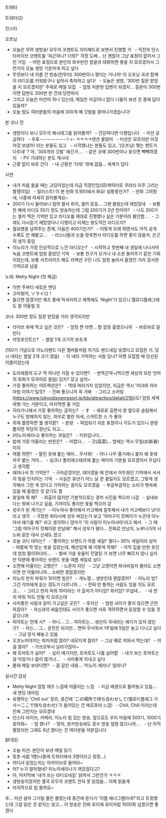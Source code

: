 


트위터



트위터(2)



인스타

오프닝
- 오늘은 무려 생방송! 모두의 코멘트도 아이패드로 보면서 진행할 거
  - 직전의 인스타라이브 코멘트들 '피곤하니? 더워?' 걱정 도배... 난 괜찮아 그냥 표정이 없어서 그런 거임
  - 어떤 표정으로 본인의 좌우반전 얼굴과 대화하면 좋을 지 모르겠어서 그런거지 오늘 생방 기운차게 하고 싶다
- 무엇보다 내 이름 건 방송(칸무리) 300번이나 했다는 거니까! 이 오프닝 곡과 함께 이 라디오를 키워왔구나 싶어서 축하하고 싶다!
  - 오늘은 생방, '300번 질문 받았을 지 모르겠지만' 주제로 메일 모집
  - 엄청 차분한 답변이 되겠지... 질문이 300번이면 답변도 300번 한 건데 당연하지
- 그리고 오늘은 미션이 하나 있는데, 메일은 마감이니 없다 니들이 보낸 것 중에 답이 있을까?
- 오늘 밤도 여러분들의 마음에 300개 째 깃발을 꽂아나가겠습니다!

본 코너 전
- 생방이다 보니 모두의 해시태그를 읽어볼까?
  - 건강하다면 다행입니다
  - 미션 궁금하다
  - 우효--------------! <- ㅋㅋㅋㅋ텐션 올랐어
  - 미션은 모르지만 이것저것 보냈어! 라는 분들도 있고
  - 시작했냐는 분들도 있고, '(오프닝) 맺는 멘트가 다르네' ? 아, '300개의 깃발' 얘긴가...
  - 같은 곳에 300번이나 꽂으면 빽빽하겠지
  - PV 기대하는 분도 계시네
- 근황 없이 바로 간다
  - 내 근황은 '더워' 밖에 없음... 세계가 덥다

사연
- 내가 처음 들을 때는 고딩이었는데 지금 직장인임(SD캐릭터로 쿠라리 자주 그리는 짤쟁이임)
  - 일러스트! 이 분 만화 트위터에서 봐요! 실황중인가?
  - 만화 그려줬네, 나중에 자세히 읽어볼게요~
- 200기 다시 들어보니 빔의 발사 위치, 셀카 등등... 그땐 몰랐는데 재밌었네
  - 보통 한 해에 라디오 50기 정도 방송하는데 그럼 200기가 2년 전이야?
  - 나도 200기는 셀카 찍은 기억만 있고 라디오를 제대로 진행했나 싶은 기분이라 불안함...
  - 그래도 다시듣기 재밌었다니 다행이고 이제는 왕도적인 라디오지?
- 월요병을 날려주는 존재, 다음은 400기인가?
  - 이렇게 오래 하면서도 아직 공개 수록도 안 해봤고... 
  - 리스너들과 눈을 맞추면서 라디오를 하면 좋지 않을까, 은근히 생각 중임
- 이노리가 가장 인상적으로 느낀 라디오는?
  - 시작하고 첫번째 내 생일에 나나사마 녹음 코멘트에 엄청 울었던 기억
  - 보통 친구가 오거나 내 소원 들어주기 같은 기획이었는데, 보통 서프라이즈 해도 리액션 구린 나도 엄청 놀라서 울었던 거라 감사한 기억으로 남음

노래: Melty Night (첫 해금)
- 이번 주부터 새로운 엔딩
- 고마웠어, ソライロ！
- 들으면 알겠지만 재즈 풍에 럭셔리하고 제목에도 'Night'가 있으니 멜로디플래그에도 잘 어울릴 듯

코너: 300번 정도 질문 받았을 거라 생각되지만
- 라이브 후에 먹고 싶은 것은?
  - 엄청 짠 라면... 땀 엄청 흘렸으니까
  - 바로바로 달린다
- 차밍포인트는?
  - 쌀알 1개 크기의 보조개 

(150기 기념으로 이노리밴드 다른 멤버들처럼 자기도 밴드네임 넣겠다고 모집한 거. 당시 네타는 쌀알 2개 크기 였음)
  - 이 네타 기억하는 사람 있나? 아명 모집할 때 당선된 이름이었는데
- 도라에몽의 도구 딱 하나만 가질 수 있다면?
  - 번역곤약~(먹으면 세상의 모든 언어의 회화가 모국어로 들림) 있지? 갖고 싶어~
- 가장 좋아하는 어트랙션은?
  - 역대 여러가지 있었지만, 지금은 역시 '미녀와 야수 마법 이야기'일듯?
  - 진짜 좋으니까 꼭 가봐
  - 그리고 소어링(https://www.tokyodisneyresort.jp/tds/attraction/detail/219/)도! 엄청 세계여행 가는 기분이고, 마지막엔 울 거임
- 히라가나에서 가장 좋아하는 글자는?
  - す
  - 세로로 길면서 양 옆으로 슬림해서 누구도 방해하지 않는, 좌우로 벌린 자세, 스마트한 스 가 좋아
- 취재 촬영하면 뭘 생각함?
  - 분량
  - 픽업되기 쉬운 표정이나 각도가 있으니 분량 뽑히면 적당히 장난도 치고...
- (미노이세리나) 좋아하는 과일은?
  - 키위입니다...
- 밥에 가장 어울리는 반찬은?
  - 어렵다...
  - 갓(高菜)... 밥에는 역시 무침(お新香)이지
- 여름 하면?
  - 말린 옷에 붙는 매미... 무서워!
  - 아니 나무 줄기에나 붙지 왜 옷에 자꾸 붙는 거야...
  - 실크나 폴리에스테르에 붙는 매미의 기분을 모르겠어서 무섭다고 생각함
- 태어나서 첫 기억은?
  - 구라같겠지만, 태아였을 때 안에서 어두웠던 기억에서 서서히 빛을 인지하는 기억
  - 사실은 유년기 어느 날 꾼 꿈일지도 모르겠고, 그렇게 생각해서 그런 게 있다고 기억하는 걸지도 모르겠음
  - 부글부글하는 소리가 뱃속에 있을 때 들렸던 것 같기도 함
- 휴일에 뭐 해?
  - 외출이 많지만 기본적으로는 경치 사진을 찍으러 나감
  - 실내보다는 밖에 나가고 싶음, 가까이도 좋지만 꽃을 찍으러 감
- 성우가 된 계기는?
  - 이누야샤 좋아해서 카고메에 질투해서 내가 카고메보다 낫다! 라고 생각
  - 극장판 찌라시에 성우 써있는거 보고 '야마구치 캇페이가 누군데 이누야샤 얘기를 해?' 라고 생각하니 엄마가 '이 사람이 이누야샤야'라고 해서
  - 그 때 '그럼 야마구치 캇페이랑 만날래!' 해서 성우가 됐다... 진짜로 만났지, 노부나가의 시노비 같은 데서 신세도 졌고
- 오늘 코디 테마는?
  - '좋아하는 브랜드가 여름 세일!' 됐다~ 30% 세일이라 샀어
  - 여름에 딱 맞는 옷을 입었는데, 패션업계 왜 이렇게 착해?
  - 아직 입을 만한 옷인데 엄청 떨이하더라... 
  - 벌써 가을 옷들이 진열된 거 보면 너무 빠르지 않나 싶지만 덕분에 좋아하는 브랜드 옷을 여름 세일로 샀다
- 소면에 어울리는 고명은?
  - 노른자 지단
  - 그냥 고명이면 와사비일지 몰라도 소면이면 안 어울리니까... 소바면 괜찮겠지만
- 이노리 펀치 파워가 10이면 빔은?
  - 개노잼... 생방인데 괜찮겠어?
  - 이노리 빔? 그건 각자에게 듣는 정도가 다르니까...
  - 전혀 안 통하는 사람도 있을 지도 모르고...
  - 그리고 펀치 파워 10이라는 거 출처가 어디임? 위키임? 무섭네...
  - 내 펀치 파워 10도 안될 지 모르는데
- 사이좋은 사람과 같이 가고싶은 곳은?
  - 후지산
  - 엄청 사이가 좋지 않으면 곤란하잖아?
  - 자신과의 싸움인데도 사이가 좋으면 서로 격려하면서 등정할 수 있을 것 같으니까
- 피아트는 언제 사?
  - 아니... 그... 피아트는... 생산이 국내라는 얘기가 있지 않던가?
  - 차는... 그... 운전은 되지만... 면허 무서워서 1주일에 5일은 놓고 다니고 싶다
  - 그냥 장식 해놓고 있음
- 오코노미야끼는 피자처럼 잘라? 네모지게 잘라?
  - 그냥 째로 떠와서 먹는데?
  - 이걸 잘라?
  - 가쓰오부시 날라가잖아~
- 왜 토마토가 싫어?
  - 심리 얘기지만, 토마토도 나를 싫어함
  - 내가 보는 토마토는 덜 익었거나 즙이 많거나...
  - 사이좋게 지내고 싶다
- 몰래 메일 보낸다면?
  - 꿈 같은 내용... '미노이 세리나' 일라나?

실시간 감상
- Melty Night 엄청 재즈 느낌에 어울리는 느낌
  - 지금 배경으로 틀어놓고 있음... 새 엔딩 테마임
- 유행하는 'Chill out' 장르, 중간에 'この場所で待ち合わせして(멜로디플래그 가사＝ここで待ち合わせ)'가 들어있는 건 메로후라 느낌!
  - Chill, Chill 이라는데 진짜 그런지는 모르겠네
- 인스타 라이브, 카메라, 이노리 빔 있는 방송, 앞으로도 우리 마음에 500기, 1000기 꽂아줘~
  - 빔 쐈나?
  - 맞아, 분카방송에도 장수 방송 엄청 많으니까... 
  - 난 아직 멀었지만 그래도 6년 했다는 건 여러분들 덕분입니다

BF/ED
- 오늘 미션: 본인이 보낸 메일 읽기
- 맞춘 사람 1명(나중에 트위터에서 3명이라고 정정...)
- 어디서 읽었는지는 아카이브로 들어라~
- 어? 누가 알아챘네? 미노이세리나가 껴있었다고?
- 아, 마지막에 '내가 쓰는 라디오네임' 읽어서 그런건가 ㅋㅋㅋ
- 생방송이었지만 결국 모두의 코멘트 전혀 못 읽었음... 이제 읽을게
- 마지막으로 빔 쏠까요~

후... 미션 설마 그거일 줄은 몰랐는데
중간에 듣다가 '이름 애너그램이네?'라고 트윗했는데 그걸 읽은 것 같지는 않고...
이 방송은 진짜 호리에 유이처럼 1000회 넘겼으면 좋겠다 
